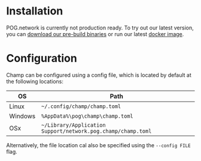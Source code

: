 # Installation

POG.network is currently not production ready. To try out our latest version, you can [download our pre-build binaries](https://github.com/pognetwork/champ/releases)
or run our latest [docker image](https://github.com/pognetwork/champ/pkgs/container/champ).

# Configuration

Champ can be configured using a config file, which is located by default at the following locations:

| OS      | Path                                                         |
| ------- | ------------------------------------------------------------ |
| Linux   | `~/.config/champ/champ.toml`                                 |
| Windows | `%AppData%\pog\champ\champ.toml`                             |
| OSx     | `~/Library/Application Support/network.pog.champ/champ.toml` |

Alternatively, the file location cal also be specified using the `--config FILE` flag.

